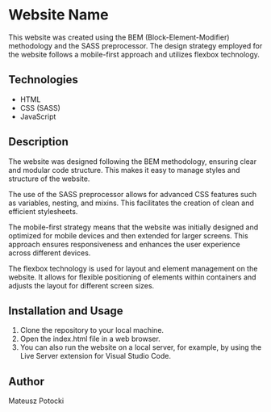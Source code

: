 # Website Name

This website was created using the BEM (Block-Element-Modifier) methodology and the SASS preprocessor. The design strategy employed for the website follows a mobile-first approach and utilizes flexbox technology.

## Technologies

- HTML
- CSS (SASS)
- JavaScript

## Description

The website was designed following the BEM methodology, ensuring clear and modular code structure. This makes it easy to manage styles and structure of the website.

The use of the SASS preprocessor allows for advanced CSS features such as variables, nesting, and mixins. This facilitates the creation of clean and efficient stylesheets.

The mobile-first strategy means that the website was initially designed and optimized for mobile devices and then extended for larger screens. This approach ensures responsiveness and enhances the user experience across different devices.

The flexbox technology is used for layout and element management on the website. It allows for flexible positioning of elements within containers and adjusts the layout for different screen sizes.

## Installation and Usage

1. Clone the repository to your local machine.
2. Open the index.html file in a web browser.
3. You can also run the website on a local server, for example, by using the Live Server extension for Visual Studio Code.

## Author

Mateusz Potocki
